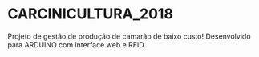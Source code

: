 # CARCINICULTURA_2018

Projeto de gestão de produção de camarão de baixo custo!
Desenvolvido para ARDUINO com interface web e RFID.
